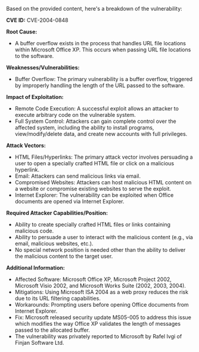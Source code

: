 Based on the provided content, here's a breakdown of the vulnerability:

**CVE ID:** CVE-2004-0848

**Root Cause:**
- A buffer overflow exists in the process that handles URL file locations within Microsoft Office XP. This occurs when passing URL file locations to the software.

**Weaknesses/Vulnerabilities:**
- Buffer Overflow: The primary vulnerability is a buffer overflow, triggered by improperly handling the length of the URL passed to the software.

**Impact of Exploitation:**
- Remote Code Execution: A successful exploit allows an attacker to execute arbitrary code on the vulnerable system.
- Full System Control: Attackers can gain complete control over the affected system, including the ability to install programs, view/modify/delete data, and create new accounts with full privileges.

**Attack Vectors:**
- HTML Files/Hyperlinks: The primary attack vector involves persuading a user to open a specially crafted HTML file or click on a malicious hyperlink.
- Email: Attackers can send malicious links via email.
- Compromised Websites: Attackers can host malicious HTML content on a website or compromise existing websites to serve the exploit.
- Internet Explorer: The vulnerability can be exploited when Office documents are opened via Internet Explorer.

**Required Attacker Capabilities/Position:**
- Ability to create specially crafted HTML files or links containing malicious code.
- Ability to persuade a user to interact with the malicious content (e.g., via email, malicious websites, etc.).
- No special network position is needed other than the ability to deliver the malicious content to the target user.

**Additional Information:**
- Affected Software: Microsoft Office XP, Microsoft Project 2002, Microsoft Visio 2002, and Microsoft Works Suite (2002, 2003, 2004).
- Mitigations: Using Microsoft ISA 2004 as a web proxy reduces the risk due to its URL filtering capabilities.
- Workarounds: Prompting users before opening Office documents from Internet Explorer.
- Fix: Microsoft released security update MS05-005 to address this issue which modifies the way Office XP validates the length of messages passed to the allocated buffer.
- The vulnerability was privately reported to Microsoft by Rafel Ivgi of Finjan Software Ltd.